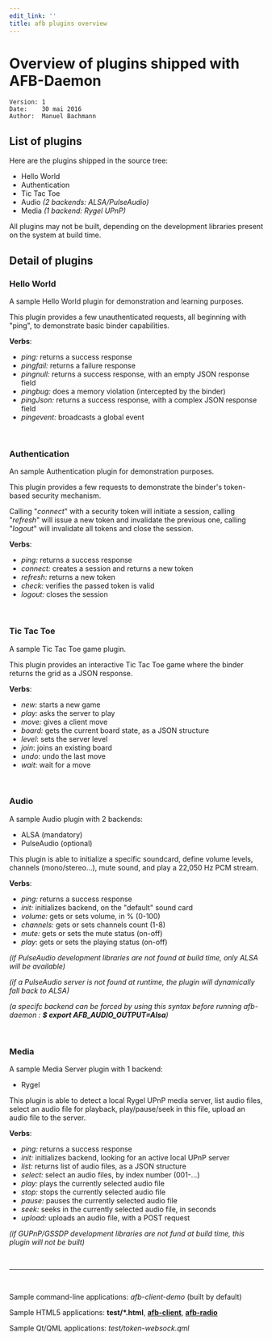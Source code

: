```yaml
---
edit_link: ''
title: afb plugins overview
---
```


<!-- WARNING: This file is generated by fetch_docs.js using site/_tocs/appfw/fetched_files.yml -->

# Overview of plugins shipped with AFB-Daemon
    Version: 1
    Date:    30 mai 2016
    Author:  Manuel Bachmann


## List of plugins
Here are the plugins shipped in the source tree:

* Hello World
* Authentication
* Tic Tac Toe
* Audio _(2 backends: ALSA/PulseAudio)_
* Media _(1 backend: Rygel UPnP)_

All plugins may not be built, depending on the development libraries present on the system at build time.


## Detail of plugins

### Hello World

A sample Hello World plugin for demonstration and learning purposes.

This plugin provides a few unauthenticated requests, all beginning with "ping", to demonstrate basic binder capabilities.

**Verbs**:

* _ping:_ returns a success response
* _pingfail:_ returns a failure response
* _pingnull:_ returns a success response, with an empty JSON response field
* _pingbug:_ does a memory violation (intercepted by the binder)
* _pingJson:_ returns a success response, with a complex JSON response field
* _pingevent:_ broadcasts a global event

<br />


### Authentication

An sample Authentication plugin for demonstration purposes.

This plugin provides a few requests to demonstrate the binder's token-based security mechanism.

Calling "_connect_" with a security token will initiate a session, calling "_refresh_" will issue a new token and invalidate the previous one, calling "_logout_" will invalidate all tokens and close the session.

**Verbs**:

* _ping:_ returns a success response
* _connect:_ creates a session and returns a new token
* _refresh:_ returns a new token
* _check:_ verifies the passed token is valid
* _logout:_ closes the session

<br />


### Tic Tac Toe

A sample Tic Tac Toe game plugin.

This plugin provides an interactive Tic Tac Toe game where the binder returns the grid as a JSON response. 

**Verbs**:

* _new:_ starts a new game
* _play:_ asks the server to play
* _move:_ gives a client move
* _board:_ gets the current board state, as a JSON structure
* _level_: sets the server level
* _join_: joins an existing board
* _undo_: undo the last move
* _wait_: wait for a move

<br />


### Audio

A sample Audio plugin with 2 backends:

* ALSA (mandatory)
* PulseAudio (optional)

This plugin is able to initialize a specific soundcard, define volume levels, channels (mono/stereo...), mute sound, and play a 22,050 Hz PCM stream.

**Verbs**:

* _ping:_ returns a success response
* _init:_ initializes backend, on the "default" sound card
* _volume:_ gets or sets volume, in % (0-100)
* _channels:_ gets or sets channels count (1-8)
* _mute:_ gets or sets the mute status (on-off)
* _play_: gets or sets the playing status (on-off)

_(if PulseAudio development libraries are not found at build time, only ALSA will be available)_

_(if a PulseAudio server is not found at runtime, the plugin will dynamically fall back to ALSA)_

_(a specifc backend can be forced by using this syntax before running afb-daemon : **$ export AFB_AUDIO_OUTPUT=Alsa**)_

<br />


### Media

A sample Media Server plugin with 1 backend:

 * Rygel

This plugin is able to detect a local Rygel UPnP media server, list audio files, select an audio file for playback, play/pause/seek in this file, upload an audio file to the server.

**Verbs**:

* _ping:_ returns a success response
* _init:_ initializes backend, looking for an active local UPnP server
* _list:_ returns list of audio files, as a JSON structure
* _select:_ select an audio files, by index number (001-...)
* _play:_ plays the currently selected audio file
* _stop:_ stops the currently selected audio file
* _pause:_ pauses the currently selected audio file
* _seek:_ seeks in the currently selected audio file, in seconds
* _upload:_ uploads an audio file, with a POST request

_(if GUPnP/GSSDP development libraries are not fund at build time, this plugin will not be built)_

<br />


---
<br />

Sample command-line applications: _afb-client-demo_ (built by default)

Sample HTML5 applications: **test/*.html**, **[afb-client](https://github.com/iotbzh/afb-client)**, **[afb-radio](https://github.com/iotbzh/afb-radio)**

Sample Qt/QML applications: *test/token-websock.qml*
